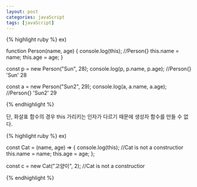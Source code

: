 ```yaml
---
layout: post
categories: javaScript
tags: [javaScript]
---
```


{% highlight ruby %}
ex)

function Person(name, age) {
    console.log(this); //Person{}
    this.name = name;
    this.age = age;
}

const p = new Person("Sun", 28);
console.log(p, p.name, p.age); //Person{} 'Sun' 28

const a = new Person("Sun2", 29);
console.log(a, a.name, a.age); //Person{} 'Sun2' 29

{% endhighlight %}

단, 화살표 함수의 경우 this 가리키는 인자가 다르기 때문에 생성자 함수를 만들 수 없다.

{% highlight ruby %}
ex)

const Cat = (name, age) => {
    console.log(this); //Cat is not a constructior
    this.name = name;
    this.age = age;
};

const c = new Cat("고양이", 2); //Cat is not a constructior

{% endhighlight %}
